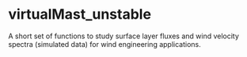 # virtualMast_unstable
A short set of functions to study surface layer fluxes and wind velocity spectra (simulated data) for wind engineering applications.
